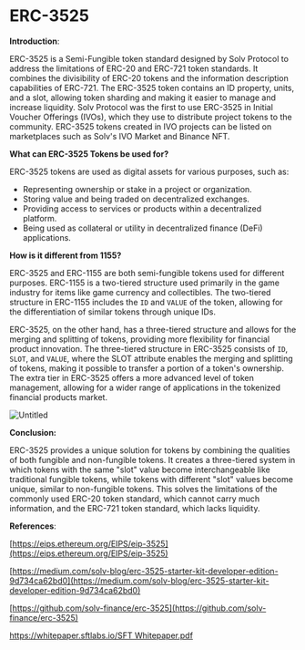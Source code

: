 # ERC-3525

**Introduction**:

ERC-3525 is a Semi-Fungible token standard designed by Solv Protocol to address the limitations of ERC-20 and ERC-721 token standards. It combines the divisibility of ERC-20 tokens and the information description capabilities of ERC-721. The ERC-3525 token contains an ID property, units, and a slot, allowing token sharding and making it easier to manage and increase liquidity. Solv Protocol was the first to use ERC-3525 in Initial Voucher Offerings (IVOs), which they use to distribute project tokens to the community. ERC-3525 tokens created in IVO projects can be listed on marketplaces such as Solv's IVO Market and Binance NFT.

**What can ERC-3525 Tokens be used for?**

ERC-3525 tokens are used as digital assets for various purposes, such as:

- Representing ownership or stake in a project or organization.
- Storing value and being traded on decentralized exchanges.
- Providing access to services or products within a decentralized platform.
- Being used as collateral or utility in decentralized finance (DeFi) applications.

**How is it different from 1155?**

ERC-3525 and ERC-1155 are both semi-fungible tokens used for different purposes. ERC-1155 is a two-tiered structure used primarily in the game industry for items like game currency and collectibles. The two-tiered structure in ERC-1155 includes the `ID` and `VALUE` of the token, allowing for the differentiation of similar tokens through unique IDs.

ERC-3525, on the other hand, has a three-tiered structure and allows for the merging and splitting of tokens, providing more flexibility for financial product innovation. The three-tiered structure in ERC-3525 consists of `ID`, `SLOT`, and `VALUE`, where the SLOT attribute enables the merging and splitting of tokens, making it possible to transfer a portion of a token's ownership. The extra tier in ERC-3525 offers a more advanced level of token management, allowing for a wider range of applications in the tokenized financial products market.

![Untitled](https://s3-us-west-2.amazonaws.com/secure.notion-static.com/07048280-a32d-4ec8-b28d-0072861aee51/Untitled.png)

**Conclusion:**

ERC-3525 provides a unique solution for tokens by combining the qualities of both fungible and non-fungible tokens. It creates a three-tiered system in which tokens with the same "slot" value become interchangeable like traditional fungible tokens, while tokens with different "slot" values become unique, similar to non-fungible tokens. This solves the limitations of the commonly used ERC-20 token standard, which cannot carry much information, and the ERC-721 token standard, which lacks liquidity.

**References**:

[https://eips.ethereum.org/EIPS/eip-3525](https://eips.ethereum.org/EIPS/eip-3525)

[https://medium.com/solv-blog/erc-3525-starter-kit-developer-edition-9d734ca62bd0](https://medium.com/solv-blog/erc-3525-starter-kit-developer-edition-9d734ca62bd0)

[https://github.com/solv-finance/erc-3525](https://github.com/solv-finance/erc-3525)

[https://whitepaper.sftlabs.io/SFT Whitepaper.pdf](https://whitepaper.sftlabs.io/SFT%20Whitepaper.pdf)
